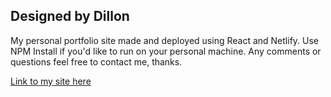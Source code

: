 ## Designed by Dillon
My personal portfolio site made and deployed using React and Netlify. 
Use NPM Install if you'd like to run on your personal machine.
Any comments or questions feel free to contact me, thanks.

[Link to my site here](http://designedbydillon.com)
